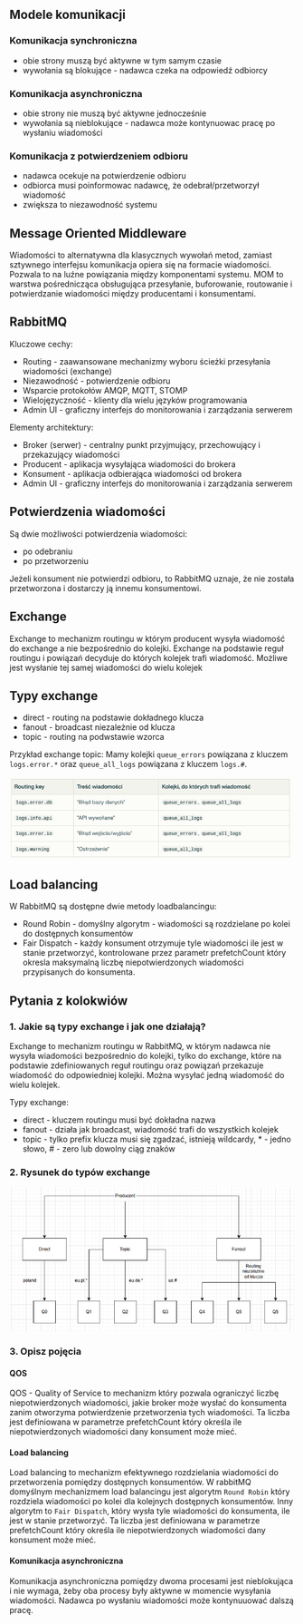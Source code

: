 ## Modele komunikacji

### Komunikacja synchroniczna

- obie strony muszą być aktywne w tym samym czasie
- wywołania są blokujące - nadawca czeka na odpowiedź odbiorcy

### Komunikacja asynchroniczna 

- obie strony nie muszą być aktywne jednocześnie
- wywołania są nieblokujące - nadawca może kontynuowac pracę po wysłaniu wiadomości

### Komunikacja z potwierdzeniem odbioru

- nadawca ocekuje na potwierdzenie odbioru
- odbiorca musi poinformowac nadawcę, że odebrał/przetworzył wiadomość
- zwiększa to niezawodność systemu

## Message Oriented Middleware

Wiadomości to alternatywna dla klasycznych wywołań metod, zamiast sztywnego interfejsu komunikacja opiera się na formacie wiadomości. Pozwala to na luźne powiązania między komponentami systemu. MOM to warstwa pośrednicząca obsługująca przesyłanie, buforowanie, routowanie i potwierdzanie wiadomości między producentami i konsumentami. 

## RabbitMQ

Kluczowe cechy: 

- Routing - zaawansowane mechanizmy wyboru ścieżki przesyłania wiadomości (exchange)
- Niezawodność - potwierdzenie odbioru
- Wsparcie protokołów AMQP, MQTT, STOMP
- Wielojęzyczność - klienty dla wielu języków programowania
- Admin UI - graficzny interfejs do monitorowania i zarządzania serwerem

Elementy architektury: 
- Broker (serwer) - centralny punkt przyjmujący, przechowujący i przekazujący wiadomości
- Producent - aplikacja wysyłająca wiadomości do brokera
- Konsument - aplikacja odbierająca wiadomości od brokera
- Admin UI - graficzny interfejs do monitorowania i zarządzania serwerem

## Potwierdzenia wiadomości

Są dwie możliwości potwierdzenia wiadomości: 
- po odebraniu 
- po przetworzeniu

Jeżeli konsument nie potwierdzi odbioru, to RabbitMQ uznaje, że nie została przetworzona i dostarczy ją innemu konsumentowi. 

## Exchange

Exchange to mechanizm routingu w którym producent wysyła wiadomość do exchange a nie bezpośrednio do kolejki. Exchange na podstawie reguł routingu i powiązań decyduje do których kolejek trafi wiadomość. Możliwe jest wysłanie tej samej wiadomości do wielu kolejek

## Typy exchange

- direct - routing na podstawie dokładnego klucza
- fanout - broadcast niezależnie od klucza
- topic - routing na podwstawie wzorca

Przykład exchange topic: 
Mamy kolejki `queue_errors` powiązana z kluczem `logs.error.*` oraz `queue_all_logs` powiązana z kluczem `logs.#`.

![alt text](image-2.png)


## Load balancing

W RabbitMQ są dostępne dwie metody loadbalancingu: 

- Round Robin - domyślny algorytm - wiadomości są rozdzielane po kolei do dostępnych konsumentów
- Fair Dispatch - każdy konsument otrzymuje tyle wiadomości ile jest w stanie przetworzyć, kontrolowane przez parametr prefetchCount który okresla maksymalną liczbę niepotwierdzonych wiadomości przypisanych do konsumenta. 


## Pytania z kolokwiów

### 1. Jakie są typy exchange i jak one działają?

Exchange to mechanizm routingu w RabbitMQ, w którym nadawca nie wysyła wiadomości bezpośrednio do kolejki, tylko do exchange, które na podstawie zdefiniowanych reguł routingu oraz powiązań przekazuje wiadomość do odpowiedniej kolejki. Można wysyłać jedną wiadomość do wielu kolejek. 

Typy exchange: 

- direct - kluczem routingu musi być dokładna nazwa
- fanout - działa jak broadcast, wiadomość trafi do wszystkich kolejek
- topic - tylko prefix klucza musi się zgadzać, istnieją wildcardy, * - jedno słowo, # - zero lub dowolny ciąg znaków

### 2. Rysunek do typów exchange

![alt text](image-4.png)

### 3. Opisz pojęcia

#### QOS 

QOS - Quality of Service to mechanizm który pozwala ograniczyć liczbę niepotwierdzonych wiadomości, jakie broker może wysłać do konsumenta zanim otworzyma potwierdzenie przetworzenia tych wiadomości. Ta liczba jest definiowana w parametrze prefetchCount który określa ile niepotwierdzonych wiadomości dany konsument może mieć.

#### Load balancing

Load balancing to mechanizm efektywnego rozdzielania wiadomości do przetworzenia pomiędzy dostępnych konsumentów. W rabbitMQ domyślnym mechanizmem load balancingu jest algorytm `Round Robin` który rozdziela wiadomości po kolei dla kolejnych dostępnych konsumentów. Inny algorytm to `Fair Dispatch`, który wysła tyle wiadomości do konsumenta, ile jest w stanie przetworzyć. Ta liczba jest definiowana w parametrze prefetchCount który określa ile niepotwierdzonych wiadomości dany konsument może mieć.

#### Komunikacja asynchroniczna

Komunikacja asynchroniczna pomiędzy dwoma procesami jest nieblokująca i nie wymaga, żeby oba procesy były aktywne w momencie wysyłania wiadomości. Nadawca po wysłaniu wiadomości może kontynuuować dalszą pracę.